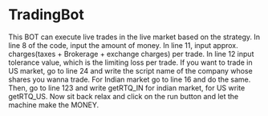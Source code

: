 # TradingBot
This BOT can execute live trades in the live market based on the strategy.
In line 8 of the code, input the amount of money.
In line 11, input approx. charges(taxes + Brokerage + exchange charges) per trade.
In line 12 input tolerance value, which is the limiting loss per trade.
If you want to trade in US market, go to line 24 and write the script name of the company whose shares you wanna trade. For Indian market go to line 16 and do the same.
Then, go to line 123 and write getRTQ_IN for indian market, for US write getRTQ_US.
Now sit back relax and click on the run button and let the machine make the MONEY.
